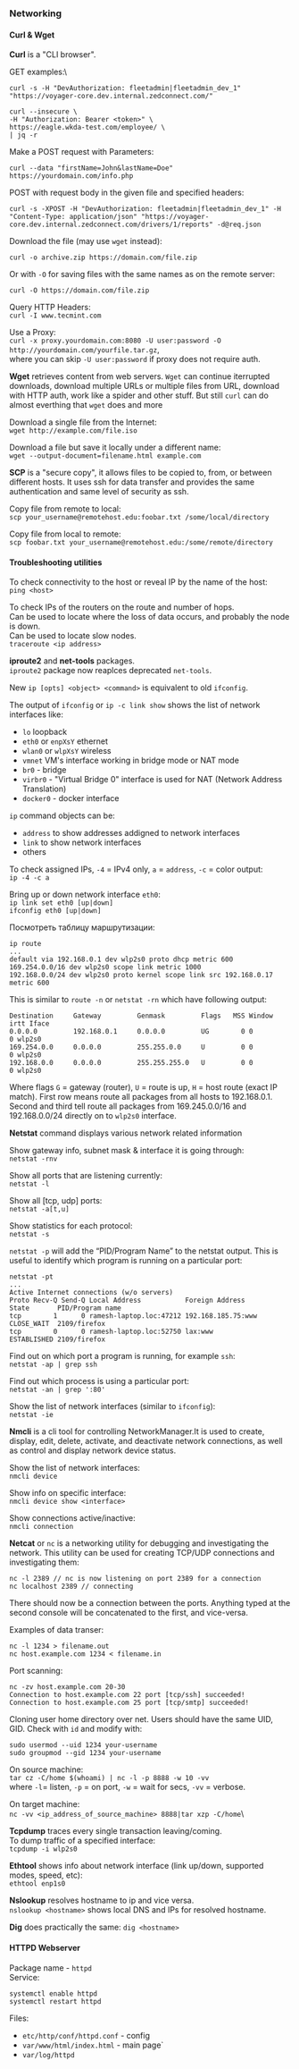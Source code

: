 ### Networking

#### Curl & Wget

**Curl** is a "CLI browser".

GET examples:\
```
curl -s -H "DevAuthorization: fleetadmin|fleetadmin_dev_1" "https://voyager-core.dev.internal.zedconnect.com/"

curl --insecure \
-H "Authorization: Bearer <token>" \
https://eagle.wkda-test.com/employee/ \
| jq -r
```

Make a POST request with Parameters:
```
curl --data "firstName=John&lastName=Doe" https://yourdomain.com/info.php
```

POST with request body in the given file and specified headers:
```
curl -s -XPOST -H "DevAuthorization: fleetadmin|fleetadmin_dev_1" -H "Content-Type: application/json" "https://voyager-core.dev.internal.zedconnect.com/drivers/1/reports" -d@req.json
```

Download the file (may use `wget` instead):
```
curl -o archive.zip https://domain.com/file.zip
```
Or with `-O` for saving files with the same names as on the remote server:
```
curl -O https://domain.com/file.zip
```

Query HTTP Headers:\
`curl -I www.tecmint.com`

Use a Proxy:\
`curl -x proxy.yourdomain.com:8080 -U user:password -O http://yourdomain.com/yourfile.tar.gz`,\
where you can skip `-U user:password` if proxy does not require auth.

**Wget** retrieves content from web servers. `Wget` can continue iterrupted downloads, download multiple URLs or multiple files from URL, download with HTTP auth, work like a spider and other stuff. But still `curl` can do almost everthing that `wget` does and more

Download a single file from the Internet:\
`wget http://example.com/file.iso`

Download a file but save it locally under a different name:\
`wget ‐‐output-document=filename.html example.com`

**SCP** is a "secure copy", it allows files to be copied to, from, or between different hosts. It uses ssh for data transfer and provides the same authentication and same level of security as ssh.

Copy file from remote to local:\
`scp your_username@remotehost.edu:foobar.txt /some/local/directory`

Copy file from local to remote:\
`scp foobar.txt your_username@remotehost.edu:/some/remote/directory`


#### Troubleshooting utilities

To check connectivity to the host or reveal IP by the name of the host:\
`ping <host>`

To check IPs of the routers on the route and number of hops.\
Can be used to locate where the loss of data occurs, and probably the node is down.\
Can be used to locate slow nodes.\
`traceroute <ip address>`

**iproute2** and **net-tools** packages.\
`iproute2` package now reaplces deprecated `net-tools`.

New `ip [opts] <object> <command>` is equivalent to old `ifconfig`.

The output of `ifconfig` or `ip -c link show` shows the list of network interfaces like:
- `lo` loopback
- `eth0` or `enpXsY` ethernet
- `wlan0` or `wlpXsY` wireless
- `vmnet` VM's interface working in bridge mode or NAT mode
- `br0` - bridge
- `virbr0` -  "Virtual Bridge 0" interface is used for NAT (Network Address Translation)
- `docker0` - docker interface

`ip` command objects can be:
- `address` to show addresses addigned to network interfaces
- `link` to show network interfaces
- others

To check assigned IPs, `-4` = IPv4 only, `a` = `address`, `-c` = color output:\
`ip -4 -c a`

Bring up or down network interface `eth0`:\
`ip link set eth0 [up|down]`\
`ifconfig eth0 [up|down]`

Посмотреть таблицу маршрутизации:
```
ip route
...
default via 192.168.0.1 dev wlp2s0 proto dhcp metric 600 
169.254.0.0/16 dev wlp2s0 scope link metric 1000 
192.168.0.0/24 dev wlp2s0 proto kernel scope link src 192.168.0.17 metric 600 
```
This is similar to `route -n` or `netstat -rn` which have following output:
```
Destination     Gateway         Genmask         Flags   MSS Window  irtt Iface
0.0.0.0         192.168.0.1     0.0.0.0         UG        0 0          0 wlp2s0
169.254.0.0     0.0.0.0         255.255.0.0     U         0 0          0 wlp2s0
192.168.0.0     0.0.0.0         255.255.255.0   U         0 0          0 wlp2s0
```
Where flags `G` = gateway (router), `U` = route is up, `H` = host route (exact IP match).
First row means route all packages from all hosts to 192.168.0.1.
Second and third tell route all packages from 169.245.0.0/16 and 192.168.0.0/24 directly on to `wlp2s0` interface.

**Netstat** command displays various network related information

Show gateway info, subnet mask & interface it is going through:\
`netstat -rnv`

Show all ports that are listening currently:\
`netstat -l`

Show all [tcp, udp] ports:\
`netstat -a[t,u]`

Show statistics for each protocol:\
`netstat -s`

`netstat -p` will add the “PID/Program Name” to the netstat output. This is useful to identify which program is running on a particular port:
```
netstat -pt
...
Active Internet connections (w/o servers)
Proto Recv-Q Send-Q Local Address           Foreign Address       State       PID/Program name
tcp        1      0 ramesh-laptop.loc:47212 192.168.185.75:www    CLOSE_WAIT  2109/firefox
tcp        0      0 ramesh-laptop.loc:52750 lax:www               ESTABLISHED 2109/firefox
```

Find out on which port a program is running, for example `ssh`:\
`netstat -ap | grep ssh`

Find out which process is using a particular port:\
`netstat -an | grep ':80'`

Show the list of network interfaces (similar to `ifconfig`):\
`netstat -ie`

**Nmcli** is a cli tool for controlling NetworkManager.It is used to create, display, edit, delete, activate, and deactivate network connections, as well as control and display network device status.

Show the list of network interfaces:\
`nmcli device`

Show info on specific interface:\
`nmcli device show <interface>`

Show connections active/inactive:\
`nmcli connection`

**Netcat** or `nc` is a networking utility for debugging and investigating the network.
This utility can be used for creating TCP/UDP connections and investigating them:

```
nc -l 2389 // nc is now listening on port 2389 for a connection
nc localhost 2389 // connecting
```
There should now be a connection between the ports. Anything typed at the second console will be concatenated to the first, and vice-versa.

Examples of data transer:
```
nc -l 1234 > filename.out
nc host.example.com 1234 < filename.in
```

Port scanning:
```
nc -zv host.example.com 20-30
Connection to host.example.com 22 port [tcp/ssh] succeeded!
Connection to host.example.com 25 port [tcp/smtp] succeeded!
```

Cloning user home directory over net. Users should have the same UID, GID. Check with `id` and modify with:
```
sudo usermod --uid 1234 your-username
sudo groupmod --gid 1234 your-username
```

On source machine:\
`tar cz -C/home $(whoami) | nc -l -p 8888 -w 10 -vv`\
where `-l`= listen, `-p` = on port, `-w` = wait for secs, `-vv` = verbose.

On target machine:\
`nc -vv <ip_address_of_source_machine> 8888|tar xzp -C/home`\

**Tcpdump** traces every single transaction leaving/coming.\
To dump traffic of a specified interface:\
`tcpdump -i wlp2s0`

**Ethtool** shows info about network interface (link up/down, supported modes, speed, etc):\
`ethtool enp1s0`

**Nslookup** resolves hostname to ip and vice versa.\
`nslookup <hostname>` shows local DNS and IPs for resolved hostname.

**Dig** does practically the same: `dig <hostname>`


#### HTTPD Webserver
Package name - `httpd`\
Service:
```
systemctl enable httpd
systemctl restart httpd
```
Files: 
- `etc/http/conf/httpd.conf` - config
- `var/www/html/index.html` - main page`
- `var/log/httpd`
